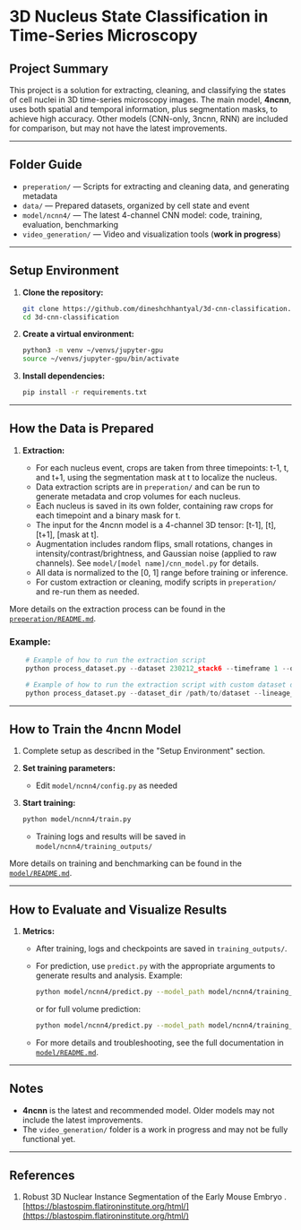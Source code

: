 # 3D Nucleus State Classification in Time-Series Microscopy

## Project Summary

This project is a solution for extracting, cleaning, and classifying the states of cell nuclei in 3D time-series microscopy images. The main model, **4ncnn**, uses both spatial and temporal information, plus segmentation masks, to achieve high accuracy. Other models (CNN-only, 3ncnn, RNN) are included for comparison, but may not have the latest improvements.

---

## Folder Guide

-   `preperation/` — Scripts for extracting and cleaning data, and generating metadata
-   `data/` — Prepared datasets, organized by cell state and event
-   `model/ncnn4/` — The latest 4-channel CNN model: code, training, evaluation, benchmarking
-   `video_generation/` — Video and visualization tools (**work in progress**)

---

## Setup Environment

1. **Clone the repository:**
    ```bash
    git clone https://github.com/dineshchhantyal/3d-cnn-classification.git
    cd 3d-cnn-classification
    ```
2. **Create a virtual environment:**
    ```bash
    python3 -m venv ~/venvs/jupyter-gpu
    source ~/venvs/jupyter-gpu/bin/activate
    ```
3. **Install dependencies:**
    ```bash
    pip install -r requirements.txt
    ```

---

## How the Data is Prepared

1. **Extraction:**

    - For each nucleus event, crops are taken from three timepoints: t-1, t, and t+1, using the segmentation mask at t to localize the nucleus.
    - Data extraction scripts are in `preperation/` and can be run to generate metadata and crop volumes for each nucleus.
    - Each nucleus is saved in its own folder, containing raw crops for each timepoint and a binary mask for t.
    - The input for the 4ncnn model is a 4-channel 3D tensor: [t-1], [t], [t+1], [mask at t].
    - Augmentation includes random flips, small rotations, changes in intensity/contrast/brightness, and Gaussian noise (applied to raw channels). See `model/[model name]/cnn_model.py` for details.
    - All data is normalized to the [0, 1] range before training or inference.
    - For custom extraction or cleaning, modify scripts in `preperation/` and re-run them as needed.

More details on the extraction process can be found in the [`preperation/README.md`](preperation/README.md).

### Example:

```python
    # Example of how to run the extraction script
    python process_dataset.py --dataset 230212_stack6 --timeframe 1 --output_dir /path/to/output
```

```python
    # Example of how to run the extraction script with custom dataset directory and lineage file
    python process_dataset.py --dataset_dir /path/to/dataset --lineage_file /path/to/LineageGraph.json --timeframe 1 --output_dir /path/to/output --max_samples 1000
```

---

## How to Train the 4ncnn Model

1. Complete setup as described in the "Setup Environment" section.

2. **Set training parameters:**
    - Edit `model/ncnn4/config.py` as needed
3. **Start training:**
    ```bash
    python model/ncnn4/train.py
    ```
    - Training logs and results will be saved in `model/ncnn4/training_outputs/`

More details on training and benchmarking can be found in the [`model/README.md`](model/README.md).

---

## How to Evaluate and Visualize Results

1. **Metrics:**

    - After training, logs and checkpoints are saved in `training_outputs/`.
    - For prediction, use `predict.py` with the appropriate arguments to generate results and analysis. Example:

        ```bash
        python model/ncnn4/predict.py --model_path model/ncnn4/training_outputs/best_model.pth --folder_path <sample_folder1> <sample_folder2> ...
        ```

        or for full volume prediction:

        ```bash
        python model/ncnn4/predict.py --model_path model/ncnn4/training_outputs/best_model.pth --volumes <t-1.tif> <t.tif> <t+1.tif> <mask.tif> --full_timestamp
        ```

    - For more details and troubleshooting, see the full documentation in [`model/README.md`](model/README.md).

---

## Notes

-   **4ncnn** is the latest and recommended model. Older models may not include the latest improvements.
-   The `video_generation/` folder is a work in progress and may not be fully functional yet.

---

## References

1. Robust 3D Nuclear Instance Segmentation of the Early Mouse Embryo
   . [https://blastospim.flatironinstitute.org/html/](https://blastospim.flatironinstitute.org/html/)
